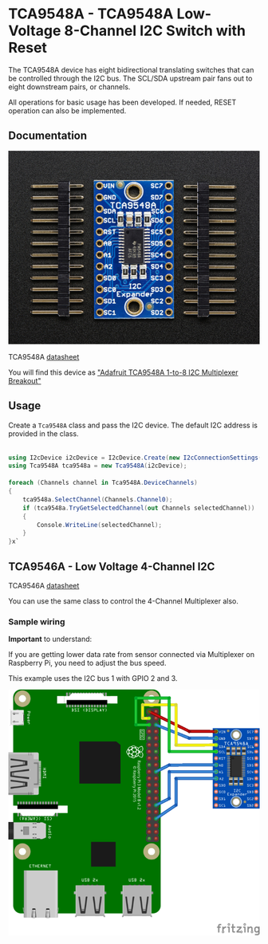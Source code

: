 # TCA9548A - TCA9548A Low-Voltage 8-Channel I2C Switch with Reset

The TCA9548A device has eight bidirectional translating switches that can be controlled through the I2C bus. The SCL/SDA upstream pair fans out to eight downstream pairs, or channels.

All operations for basic usage has been developed. If needed, RESET operation can also be implemented.

## Documentation

![TCA9548A](./TCA9548A.jpg)

TCA9548A [datasheet](https://www.ti.com/lit/ds/symlink/tca9548a.pdf)

You will find this device as ["Adafruit TCA9548A 1-to-8 I2C Multiplexer Breakout"](https://learn.adafruit.com/adafruit-tca9548a-1-to-8-i2c-multiplexer-breakout)

## Usage

Create a ```Tca9548A``` class and pass the I2C device. The default I2C address is provided in the class.

```csharp

using I2cDevice i2cDevice = I2cDevice.Create(new I2cConnectionSettings(1, Tca9548A.DefaultI2cAddress));
using Tca9548A tca9548a = new Tca9548A(i2cDevice);

foreach (Channels channel in Tca9548A.DeviceChannels)
{
    tca9548a.SelectChannel(Channels.Channel0);
    if (tca9548a.TryGetSelectedChannel(out Channels selectedChannel))
    {
        Console.WriteLine(selectedChannel);
    }
}x`

```

## TCA9546A - Low Voltage 4-Channel I2C

TCA9546A [datasheet](https://www.ti.com/lit/ds/symlink/tca9546a.pdf)

You can use the same class to control the 4-Channel Multiplexer also.

### Sample wiring

**Important** to understand:

If you are getting lower data rate from sensor connected via Multiplexer on Raspberry Pi, you need to adjust the bus speed.

This example uses the I2C bus 1 with GPIO 2 and 3.

![Wiring sample](TCA9548A-fritzing-schema.png)
